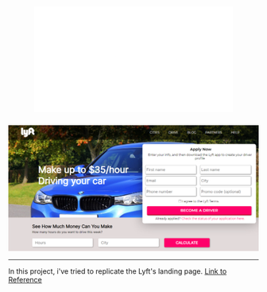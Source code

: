 <h1 align="center"><img src="https://github.com/arthur-lage/landing-page-lyft/blob/main/images/logo.png"/></h1>

![Image 1](https://github.com/arthur-lage/landing-page-lyft/blob/main/images/image_2021-02-27_165929.png)

---

In this project, i've tried to replicate the Lyft's landing page. [Link to Reference](https://github.com/arthur-lage/landing-page-lyft/blob/main/ref.png)
